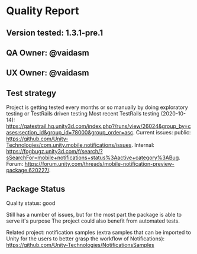 # Quality Report

## Version tested: 1.3.1-pre.1

## QA Owner: @vaidasm
## UX Owner: @vaidasm

## Test strategy

Project is getting tested every months or so manually by doing exploratory testing or TestRails driven testing
Most recent TestRails testing (2020-10-14): https://qatestrail.hq.unity3d.com/index.php?/runs/view/26024&group_by=cases:section_id&group_id=78000&group_order=asc. 
Current issues:
public: https://github.com/Unity-Technologies/com.unity.mobile.notifications/issues. 
Internal: https://fogbugz.unity3d.com/f/search/?sSearchFor=mobile+notifications+status%3Aactive+category%3ABug. 
Forum: https://forum.unity.com/threads/mobile-notification-preview-package.620227/. 

## Package Status

 Quality status: good
 
 Still has a number of issues, but for the most part the package is able to serve it's purpose
 The project could also benefit from automated tests.
 
 
 Related project: notification samples (extra samples that can be imported to Unity for the users to better grasp the workflow of Notifications): https://github.com/Unity-Technologies/NotificationsSamples
